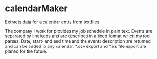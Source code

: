 # calendarMaker
Extracts data for a calendar entry from textfiles.

The company I work for provides my job schedule in plain text. Events are seperated by linefeeds
and are described in a fixed format which my tool parses. Date, start- and end time and the events description
are returned and can be added to any calendar. *.csv export and *.ics file export are planed for the future.

